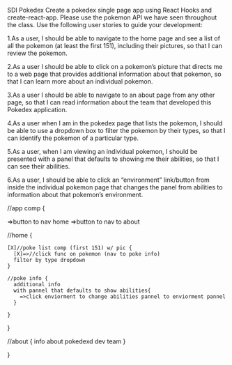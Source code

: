SDI Pokedex
Create a pokedex single page app using React Hooks and create-react-app. Please use the pokemon API  we have seen throughout the class.
Use the following user stories to guide your development:


1.As a user, I should be able to navigate to the home page and see a list of all the pokemon (at least the first 151), including their pictures, so that I can review the pokemon.

2.As a user I should be able to click on a pokemon’s picture that directs me to a web page that provides additional information about that pokemon, so that I can learn more about an individual pokemon.

3.As a user I should be able to navigate to an about page from any other page, so that I can read information about the team that developed this Pokedex application.

4.As a user when I am in the pokedex page that lists the pokemon, I should be able to use a dropdown box to filter the pokemon by their types, so that I can identify the pokemon of a particular type.

5.As a user, when I am viewing an individual pokemon, I should be presented with a panel that defaults to showing me their abilities, so that I can see their abilities.

6.As a user, I should be able to click an “environment” link/button from inside the individual pokemon page that changes the panel from abilities to information about that pokemon’s environment.


//app comp {

  =>button to nav home
  =>button to nav to about

  //home {

    [X]//poke list comp (first 151) w/ pic {
      [X]=>//click func on pokemon (nav to poke info)
      filter by type dropdown
    }

    //poke info {
      additional info
      with pannel that defaults to show abilities{
        =>click enviorment to change abilities pannel to enviorment pannel
      }

    }

  }

  //about {
    info about pokedexd dev team
    }

}
